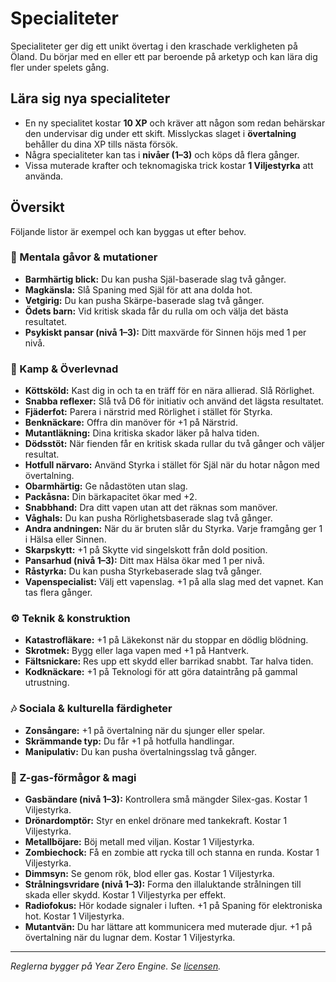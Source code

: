 # Specialiteter

Specialiteter ger dig ett unikt övertag i den kraschade verkligheten på Öland. Du börjar med en eller ett par beroende på arketyp och kan lära dig fler under spelets gång.

## Lära sig nya specialiteter
- En ny specialitet kostar **10 XP** och kräver att någon som redan behärskar den undervisar dig under ett skift. Misslyckas slaget i **övertalning** behåller du dina XP tills nästa försök.
- Några specialiteter kan tas i **nivåer (1–3)** och köps då flera gånger.
- Vissa muterade krafter och teknomagiska trick kostar **1 Viljestyrka** att använda.

## Översikt
Följande listor är exempel och kan byggas ut efter behov.

### 🧠 Mentala gåvor & mutationer
- **Barmhärtig blick:** Du kan pusha Själ-baserade slag två gånger.
- **Magkänsla:** Slå Spaning med Själ för att ana dolda hot.
- **Vetgirig:** Du kan pusha Skärpe-baserade slag två gånger.
- **Ödets barn:** Vid kritisk skada får du rulla om och välja det bästa resultatet.
- **Psykiskt pansar (nivå 1–3):** Ditt maxvärde för Sinnen höjs med 1 per nivå.

### 🔪 Kamp & Överlevnad
- **Köttsköld:** Kast dig in och ta en träff för en nära allierad. Slå Rörlighet.
- **Snabba reflexer:** Slå två D6 för initiativ och använd det lägsta resultatet.
- **Fjäderfot:** Parera i närstrid med Rörlighet i stället för Styrka.
- **Benknäckare:** Offra din manöver för +1 på Närstrid.
- **Mutantläkning:** Dina kritiska skador läker på halva tiden.
- **Dödsstöt:** När fienden får en kritisk skada rullar du två gånger och väljer resultat.
- **Hotfull närvaro:** Använd Styrka i stället för Själ när du hotar någon med övertalning.
- **Obarmhärtig:** Ge nådastöten utan slag.
- **Packåsna:** Din bärkapacitet ökar med +2.
- **Snabbhand:** Dra ditt vapen utan att det räknas som manöver.
- **Våghals:** Du kan pusha Rörlighetsbaserade slag två gånger.
- **Andra andningen:** När du är bruten slår du Styrka. Varje framgång ger 1 i Hälsa eller Sinnen.
- **Skarpskytt:** +1 på Skytte vid singelskott från dold position.
- **Pansarhud (nivå 1–3):** Ditt max Hälsa ökar med 1 per nivå.
- **Råstyrka:** Du kan pusha Styrkebaserade slag två gånger.
- **Vapenspecialist:** Välj ett vapenslag. +1 på alla slag med det vapnet. Kan tas flera gånger.

### ⚙️ Teknik & konstruktion
- **Katastrofläkare:** +1 på Läkekonst när du stoppar en dödlig blödning.
- **Skrotmek:** Bygg eller laga vapen med +1 på Hantverk.
- **Fältsnickare:** Res upp ett skydd eller barrikad snabbt. Tar halva tiden.
- **Kodknäckare:** +1 på Teknologi för att göra dataintrång på gammal utrustning.

### 🎶 Sociala & kulturella färdigheter
- **Zonsångare:** +1 på övertalning när du sjunger eller spelar.
- **Skrämmande typ:** Du får +1 på hotfulla handlingar.
- **Manipulativ:** Du kan pusha övertalningsslag två gånger.

### 🧬 Z-gas-förmågor & magi
- **Gasbändare (nivå 1–3):** Kontrollera små mängder Silex-gas. Kostar 1 Viljestyrka.
- **Drönardomptör:** Styr en enkel drönare med tankekraft. Kostar 1 Viljestyrka.
- **Metallböjare:** Böj metall med viljan. Kostar 1 Viljestyrka.
- **Zombiechock:** Få en zombie att rycka till och stanna en runda. Kostar 1 Viljestyrka.
- **Dimmsyn:** Se genom rök, blod eller gas. Kostar 1 Viljestyrka.
- **Strålningsvridare (nivå 1–3):** Forma den illaluktande strålningen till skada eller skydd. Kostar 1 Viljestyrka per effekt.
- **Radiofokus:** Hör kodade signaler i luften. +1 på Spaning för elektroniska hot. Kostar 1 Viljestyrka.
- **Mutantvän:** Du har lättare att kommunicera med muterade djur. +1 på övertalning när du lugnar dem. Kostar 1 Viljestyrka.

---
*Reglerna bygger på Year Zero Engine. Se [licensen](../LICENSE.md).*
